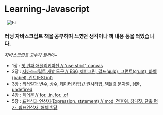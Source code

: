    **Learning-Javascript**
   ================================
      ![hi](http://postfiles10.naver.net/MjAxODAzMDJfMjAx/MDAxNTE5OTIyOTY3MjY1.NsNhsyhpb604f1A39znFCoPbdvVW8oWjXCcI-q-ugLYg.MVdKSDdCGIuGfDKOyTStUw8T8e2fuLTR5RqQHu4SVbMg.JPEG.1ilsang/image_1186469521519922950272.jpg?type=w966)
### 러닝 자바스크립트 책을 공부하며 느꼈던 생각이나 책 내용 등을 적었습니다.
  *자바스크립트 고수가 될꺼야~*
- 1장 : [첫 번째 애플리케이션 // 'use strict', canvas](http://1ilsang.blog.me/221219717134)
- 2장 : [자바스크립트 개발 도구 // ES6, 에버그린, 걸프(gulp), 그런트(grunt), 바벨(babel), 린트(ESLint)](http://1ilsang.blog.me/221219793471)
- 3장 : [리터럴과 변수, 상수, 데이터 타입 // 원시타입, 템플릿 문자열, 심볼, undefined](http://1ilsang.blog.me/221220388734)
- 4장 : [제어문 // for...in, for...of](http://1ilsang.blog.me/221220420865)
- 5장 : [표현식과 연산자(Expression, statement) // mod, 전후위, 참거짓, 단축 평가, 쉼표연산자, 해체 할당](http://1ilsang.blog.me/221221570279)




